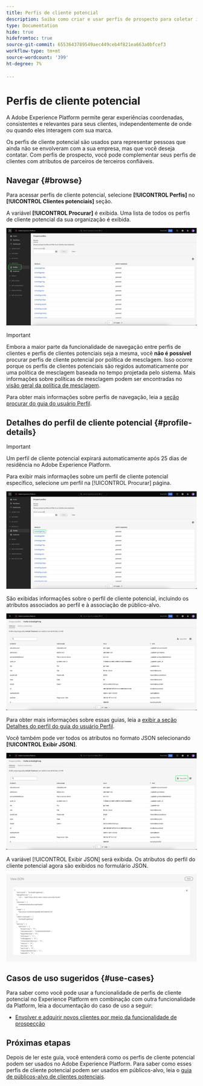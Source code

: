 ```yaml
---
title: Perfis de cliente potencial
description: Saiba como criar e usar perfis de prospecto para coletar informações sobre clientes desconhecidos usando informações de terceiros.
type: Documentation
hide: true
hidefromtoc: true
source-git-commit: 6553643789549aec449ceb4f821ea663a0bfcef3
workflow-type: tm+mt
source-wordcount: '399'
ht-degree: 7%

---
```



# Perfis de cliente potencial

A Adobe Experience Platform permite gerar experiências coordenadas, consistentes e relevantes para seus clientes, independentemente de onde ou quando eles interagem com sua marca.

Os perfis de cliente potencial são usados para representar pessoas que ainda não se envolveram com a sua empresa, mas que você deseja contatar. Com perfis de prospecto, você pode complementar seus perfis de clientes com atributos de parceiros de terceiros confiáveis.

## Navegar {#browse}

Para acessar perfis de cliente potencial, selecione **[!UICONTROL Perfis]** no **[!UICONTROL Clientes potenciais]** seção.

A variável **[!UICONTROL Procurar]** é exibida. Uma lista de todos os perfis de cliente potencial da sua organização é exibida.

![A variável [!UICONTROL Perfis] for realçado, exibindo a variável [!UICONTROL Procurar] página para perfis de cliente potencial.](../images/prospect-profile/browse-profiles.png)

>[!IMPORTANT]
>
>Embora a maior parte da funcionalidade de navegação entre perfis de clientes e perfis de clientes potenciais seja a mesma, você **não é possível** procurar perfis de cliente potencial por política de mesclagem. Isso ocorre porque os perfis de clientes potenciais são regidos automaticamente por uma política de mesclagem baseada no tempo projetada pelo sistema. Mais informações sobre políticas de mesclagem podem ser encontradas no [visão geral da política de mesclagem](../merge-policies/overview.md).

Para obter mais informações sobre perfis de navegação, leia a [seção procurar do guia do usuário Perfil](./user-guide.md#browse-identity).

## Detalhes do perfil de cliente potencial {#profile-details}

>[!IMPORTANT]
>
>Um perfil de cliente potencial expirará automaticamente após 25 dias de residência no Adobe Experience Platform.

Para exibir mais informações sobre um perfil de cliente potencial específico, selecione um perfil na [!UICONTROL Procurar] página.

![Um perfil de cliente potencial está realçado na página de navegação.](../images/prospect-profile/select-specific-profile.png)

São exibidas informações sobre o perfil de cliente potencial, incluindo os atributos associados ao perfil e à associação de público-alvo.

![A página de detalhes do perfil do cliente potencial é exibida.](../images/prospect-profile/profile-details.png)

Para obter mais informações sobre essas guias, leia a [exibir a seção Detalhes do perfil do guia do usuário Perfil](./user-guide.md#profile-detail).

Você também pode ver todos os atributos no formato JSON selecionando **[!UICONTROL Exibir JSON]**.

![A variável [!UICONTROL Exibir JSON] O botão é realçado na página de detalhes do perfil do cliente potencial.](../images/prospect-profile/profile-select-view-json.png)

A variável [!UICONTROL Exibir JSON] será exibida. Os atributos do perfil do cliente potencial agora são exibidos no formulário JSON.

![Os atributos do perfil do cliente potencial são exibidos no formulário JSON.](../images/prospect-profile/profile-view-json.png)

## Casos de uso sugeridos {#use-cases}

Para saber como você pode usar a funcionalidade de perfis de cliente potencial no Experience Platform em combinação com outra funcionalidade da Platform, leia a documentação do caso de uso a seguir:

- [Envolver e adquirir novos clientes por meio da funcionalidade de prospecção](../../rtcdp/partner-data/prospecting.md)

## Próximas etapas

Depois de ler este guia, você entenderá como os perfis de cliente potencial podem ser usados no Adobe Experience Platform. Para saber como esses perfis de cliente potencial podem ser usados em públicos-alvo, leia o [guia de públicos-alvo de clientes potenciais](../../segmentation/ui/prospect-audience.md).
